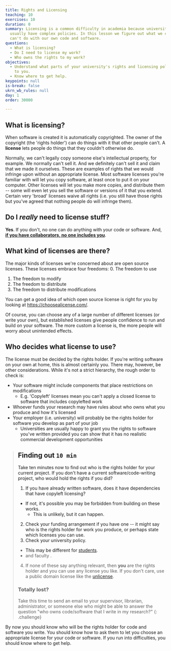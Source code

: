 ```yaml
---
title: Rights and Licensing
teaching: 10
exercises: 10
duration: 0
summary: Licensing is a common difficulty in academia because universities
  usually have complex policies. In this lesson we figure out what we can and
  can't do with our own code and software.
questions:
  - What is licensing?
  - Do I need to license my work?
  - Who owns the rights to my work?
objectives:
  - Understand what parts of your university's rights and licensing policy apply
    to you.
  - Know where to get help.
keypoints: null
is-break: false
ukrn_wb_rules: null
day: 1
order: 30000

---
```

## What is licensing?

When software is created it is automatically copyrighted.
The owner of the copyright (the 'rights holder') can do things with it that other people can't.
A **license** lets people do things that they couldn't otherwise do.

Normally, we can't legally copy someone else's intellectual property, for example.
We normally can't sell it.
And we definitely can't sell it and claim that we made it ourselves.
These are examples of rights that we would infringe upon without an appropriate license.
Most software licenses you're familiar with will let you copy software, at least once to put it on your computer.
Other licenses will let you make more copies, and distribute them -- some will even let you sell the software
or versions of it that you extend.
Certain very 'broad' licenses waive all rights
(i.e. you still have those rights but you've agreed that nothing people do will infringe them).

## Do I _really_ need to license stuff?

**Yes**.
If you don't, no one can do anything with your code or software.
And, **<a href="https://choosealicense.com/no-permission/" target="_blank">
if you have collaborators, no one includes you</a>**.

## What kind of licenses are there?

The major kinds of licenses we're concerned about are open source licenses.
These licenses embrace four freedoms:
0. The freedom to use
1. The freedom to modify
2. The freedom to distribute
3. The freedom to distribute modifications

You can get a good idea of which open source license is right for you by looking at
<a href="https://choosealicense.com/" target="_blank">https://choosealicense.com/<a/>.

Of course, you can choose any of a large number of different licenses (or write your own),
but established licenses give people confidence to run and build on your software.
The more custom a license is, the more people will worry about unintended effects.

## Who decides what license to use?

The license must be decided by the rights holder.
If you're writing software on your own at home, this is almost certainly you.
There may, however, be other considerations.
While it's not a strict hierarchy, the rough order to check is:
* Your software might include components that place restrictions on modifications
  * E.g. 'Copyleft' licenses mean you can't apply a closed license to software that includes copylefted work
* Whoever funds your research may have rules about who owns what you produce and how it's licensed
* Your employer (i.e. university) will probably be the rights holder for software you develop as part of your job
  * Universities are usually happy to grant you the rights to software you've written provided you can show that it
  has no realistic commercial development opportunities

> ## Finding out `10 min`
> Take ten minutes now to find out who is the rights holder for your current project.
> If you don't have a current software/code-writing project, who would hold the rights if you did?
>
> 1. If you have already written software, does it have dependencies that have copyleft licensing?
>   - If not, it's possible you may be forbidden from building on these works.
>     - This is unlikely, but it can happen.
> 2. Check your funding arrangement if you have one -- it might say who is the rights holder
>    for work you produce, or perhaps state which licenses you can use.
> 3. Check your university policy.
>   - This may be different for
>     <a href="https://www.ox.ac.uk/students/academic/guidance/intellectual-property" target="_blank">students</a>.
>   - and faculty
>     <a href="" target="_blank"></a>.
> 4. If none of these say anything relevant, then **you** are the rights holder and you can
>   use any license you like.
>   If you don't care, use a public domain license like the
>   <a href="https://choosealicense.com/licenses/unlicense/" target="_blank">unlicense</a>.
>
> ### Totally lost?
> Take this time to send an email to your supervisor, librarian, administrator, or someone
> else who might be able to answer the question "who owns code/software that I write in my research?"
{: .challenge}

By now you should know who will be the rights holder for code and software you write.
You should know how to ask them to let you choose an appropriate license for your code or software.
If you run into difficulties, you should know where to get help.
